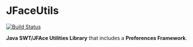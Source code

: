 JFaceUtils
==========

[![Build Status](https://travis-ci.org/Albertus82/AJUtils.svg?branch=master)](https://travis-ci.org/Albertus82/AJUtils)

**Java SWT/JFAce Utilities Library** that includes a **Preferences Framework**.
